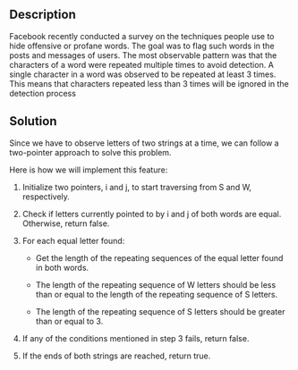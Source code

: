 ## Description

Facebook recently conducted a survey on the techniques people use to hide offensive or profane words. The goal was to flag such words in the posts and messages of users. The most observable pattern was that the characters of a word were repeated multiple times to avoid detection. A single character in a word was observed to be repeated at least 3 times. This means that characters repeated less than 3 times will be ignored in the detection process

## Solution

Since we have to observe letters of two strings at a time, we can follow a two-pointer approach to solve this problem.

Here is how we will implement this feature:

1. Initialize two pointers, i and j, to start traversing from S and W, respectively.

2. Check if letters currently pointed to by i and j of both words are equal. Otherwise, return false.

3. For each equal letter found:

	* Get the length of the repeating sequences of the equal letter found in both words.

	* The length of the repeating sequence of W letters should be less than or equal to the length of the repeating sequence of S letters.

	* The length of the repeating sequence of S letters should be greater than or equal to 3.

4. If any of the conditions mentioned in step 3 fails, return false.

5. If the ends of both strings are reached, return true.


